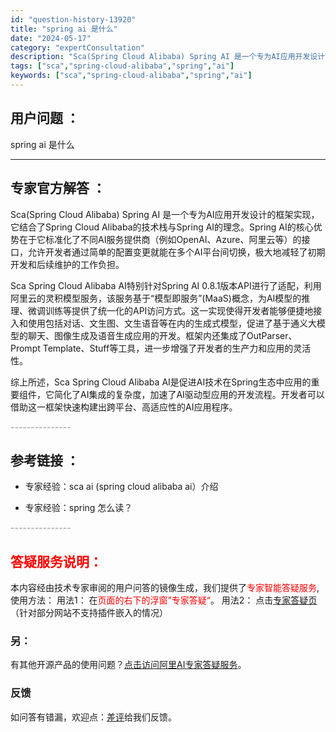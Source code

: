 ```yaml
---
id: "question-history-13920"
title: "spring ai 是什么"
date: "2024-05-17"
category: "expertConsultation"
description: "Sca(Spring Cloud Alibaba) Spring AI 是一个专为AI应用开发设计的框架实现，它结合了Spring Cloud Alibaba的技术栈与Spring AI的理念。Spring AI的核心优势在于它标准化了不同AI服务提供商（例如OpenAI、Azure、阿里云等）的接"
tags: ["sca","spring-cloud-alibaba","spring","ai"]
keywords: ["sca","spring-cloud-alibaba","spring","ai"]
---
```


## 用户问题 ： 
 spring ai 是什么  

---------------
## 专家官方解答 ：

Sca(Spring Cloud Alibaba) Spring AI 是一个专为AI应用开发设计的框架实现，它结合了Spring Cloud Alibaba的技术栈与Spring AI的理念。Spring AI的核心优势在于它标准化了不同AI服务提供商（例如OpenAI、Azure、阿里云等）的接口，允许开发者通过简单的配置变更就能在多个AI平台间切换，极大地减轻了初期开发和后续维护的工作负担。

Sca Spring Cloud Alibaba AI特别针对Spring AI 0.8.1版本API进行了适配，利用阿里云的灵积模型服务，该服务基于“模型即服务”(MaaS)概念，为AI模型的推理、微调训练等提供了统一化的API访问方式。这一实现使得开发者能够便捷地接入和使用包括对话、文生图、文生语音等在内的生成式模型，促进了基于通义大模型的聊天、图像生成及语音生成应用的开发。框架内还集成了OutParser、Prompt Template、Stuff等工具，进一步增强了开发者的生产力和应用的灵活性。

综上所述，Sca Spring Cloud Alibaba AI是促进AI技术在Spring生态中应用的重要组件，它简化了AI集成的复杂度，加速了AI驱动型应用的开发流程。开发者可以借助这一框架快速构建出跨平台、高适应性的AI应用程序。


<font color="#949494">---------------</font> 


## 参考链接 ：

* 专家经验：sca ai (spring cloud alibaba ai）介绍 
 
 * 专家经验：spring 怎么读？ 


 <font color="#949494">---------------</font> 
 


## <font color="#FF0000">答疑服务说明：</font> 

本内容经由技术专家审阅的用户问答的镜像生成，我们提供了<font color="#FF0000">专家智能答疑服务</font>,使用方法：
用法1： 在<font color="#FF0000">页面的右下的浮窗”专家答疑“</font>。
用法2： 点击[专家答疑页](https://answer.opensource.alibaba.com/docs/intro)（针对部分网站不支持插件嵌入的情况）
### 另：


有其他开源产品的使用问题？[点击访问阿里AI专家答疑服务](https://answer.opensource.alibaba.com/docs/intro)。
### 反馈
如问答有错漏，欢迎点：[差评](https://ai.nacos.io/user/feedbackByEnhancerGradePOJOID?enhancerGradePOJOId=13923)给我们反馈。
